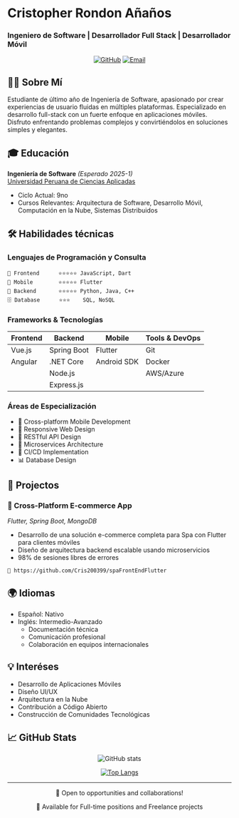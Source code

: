 # Cristopher Rondon Añaños
### Ingeniero de Software | Desarrollador Full Stack | Desarrollador Móvil

<div align="center">

[![GitHub](https://img.shields.io/badge/-GitHub-181717?style=flat-square&logo=github)](https://github.com/Cris200399)
[![Email](https://img.shields.io/badge/-Email-005FF9?style=flat-square&logo=mail.ru&logoColor=white)](mailto:cristopher_jra@outlook.com)

</div>

## 👨‍💻 Sobre Mí
Estudiante de último año de Ingeniería de Software, apasionado por crear experiencias de usuario fluidas en múltiples plataformas. Especializado en desarrollo full-stack con un fuerte enfoque en aplicaciones móviles. Disfruto enfrentando problemas complejos y convirtiéndolos en soluciones simples y elegantes.

## 🎓 Educación

**Ingeniería de Software** *(Esperado 2025-1)*  
[Universidad Peruana de Ciencias Aplicadas](https://www.upc.edu.pe/)
- Ciclo Actual: 9no
- Cursos Relevantes: Arquitectura de Software, Desarrollo Móvil, Computación en la Nube, Sistemas Distribuidos

## 🛠️ Habilidades técnicas 

### Lenguajes de Programación y Consulta
```
📝 Frontend      ⭐️⭐️⭐️⭐️⭐️ JavaScript, Dart
📱 Mobile        ⭐️⭐️⭐️⭐️⭐️ Flutter
🔧 Backend       ⭐️⭐️⭐️⭐️⭐️ Python, Java, C++
🗄️ Database      ⭐️⭐️⭐    SQL, NoSQL
```

### Frameworks & Tecnologías

<div align="center">

| Frontend | Backend | Mobile | Tools & DevOps |
|----------|---------|---------|----------------|
| Vue.js   | Spring Boot | Flutter | Git |
| Angular  | .NET Core | Android SDK| Docker |
|          | Node.js |              | AWS/Azure|
|          | Express.js |          |          |

</div>

### Áreas de Especialización
- 📱 Cross-platform Mobile Development
- 🎨 Responsive Web Design
- 🔧 RESTful API Design
- 📐 Microservices Architecture
- 🔄 CI/CD Implementation
- 📊 Database Design

## 💼 Projectos

### 📱 Cross-Platform E-commerce App
*Flutter, Spring Boot, MongoDB*
- Desarrollo de una solución e-commerce completa para Spa con Flutter para clientes móviles
- Diseño de arquitectura backend escalable usando microservicios
- 98% de sesiones libres de errores
```
🔗 https://github.com/Cris200399/spaFrontEndFlutter
```

## 🌍 Idiomas
- Español: Nativo
- Inglés: Intermedio-Avanzado
  - Documentación técnica
  - Comunicación profesional
  - Colaboración en equipos internacionales

## 💡 Interéses
- Desarrollo de Aplicaciones Móviles
- Diseño UI/UX
- Arquitectura en la Nube
- Contribución a Código Abierto
- Construcción de Comunidades Tecnológicas

## 📈 GitHub Stats

<div align="center">

![GitHub stats](https://github-readme-stats.vercel.app/api?username=Cris200399&show_icons=true&theme=radical)

[![Top Langs](https://github-readme-stats.vercel.app/api/top-langs/?username=Cris200399&layout=compact&theme=radical)](https://github.com/your-username)

</div>

---
<div align="center">
    <p>🚀 Open to opportunities and collaborations!</p>
    <p>💼 Available for Full-time positions and Freelance projects</p>
</div>
